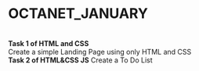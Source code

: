 # OCTANET_JANUARY
<br>
<b>Task 1 of HTML and CSS</b>
<br>
Create a simple Landing Page using only HTML and CSS
<br>
<b>Task 2 of HTML&CSS JS</b>
Create a To Do List
